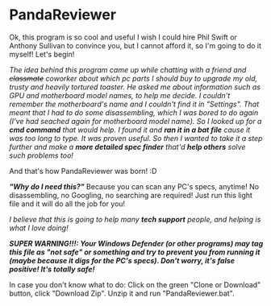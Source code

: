 # PandaReviewer

Ok, this program is so cool and useful I wish I could hire Phil Swift or Anthony Sullivan to convince you, but I cannot afford it, so I'm going to do it myself! Let's begin!

*The idea behind this program came up while chatting with a friend and ~~classmate~~ coworker about which pc parts I should buy to upgrade my old, trusty and heavily tortured toaster. He asked me about information such as GPU and motherboard model names, to help me decide. I couldn't remember the motherboard's name and I couldn't find it in "Settings". That meant that I had to do some disassembling, which I was bored to do again (I've had seached again for motherboard model name). So I looked up for a **cmd command** that would help. I found it and **ran it in a bat file** cause it was too long to type. It was proven useful. So then I wanted to take it a step further and make a **more detailed spec finder** that'd **help others** solve such problems too!*

And that's how PandaReviewer was born! :D

***"Why do I need this?"***
Because you can scan any PC's specs, anytime! No disassembling, no Googling, no searching are required! Just run this light file and it will do all the job for you! 

*I believe that this is going to help many **tech support** people, and helping is what I love doing!*

***SUPER WARNING!!!: Your Windows Defender (or other programs) may tag this file as "not safe" or something and try to prevent you from running it (maybe because it digs for the PC's specs). Don't worry, it's false positive! It's totally safe!***

In case you don't know what to do: Click on the green "Clone or Download" button, click "Download Zip". Unzip it and run "PandaReviewer.bat".
